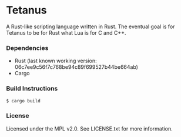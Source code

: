 Tetanus
=======

A Rust-like scripting language written in Rust.  The eventual goal is for
Tetanus to be for Rust what Lua is for C and C++.

### Dependencies

* Rust (last known working version: 06c7ee9c56f7c768be94c89f699527b44be664ab)
* Cargo

### Build Instructions

```bash
$ cargo build
```

### License

Licensed under the MPL v2.0.  See LICENSE.txt for more information.
